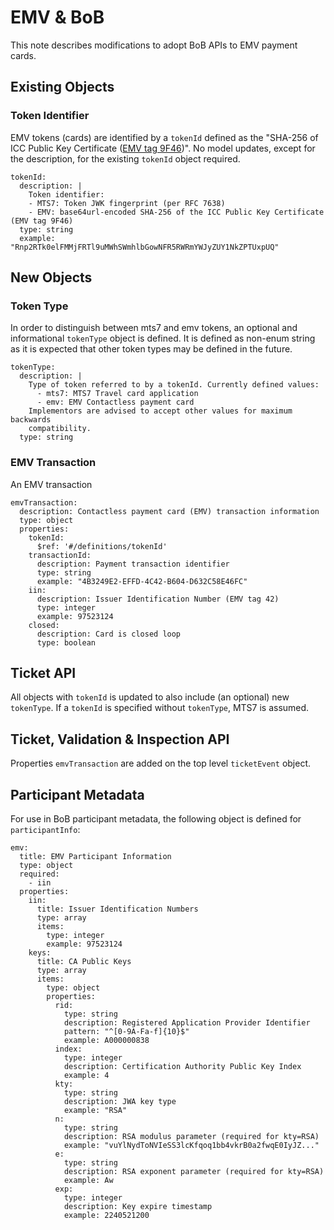 # EMV & BoB

This note describes modifications to adopt BoB APIs to EMV payment cards.


## Existing Objects

### Token Identifier

EMV tokens (cards) are identified by a `tokenId` defined as the "SHA-256 of ICC Public Key Certificate ([EMV tag 9F46](https://emvlab.org/emvtags/show/t9F46/))". No model updates, except for the description, for the existing `tokenId` object required.

    tokenId:
      description: |
        Token identifier:
        - MTS7: Token JWK fingerprint (per RFC 7638)
        - EMV: base64url-encoded SHA-256 of the ICC Public Key Certificate (EMV tag 9F46)
      type: string
      example: "Rnp2RTk0elFMMjFRTl9uMWhSWmhlbGowNFR5RWRmYWJyZUY1NkZPTUxpUQ"


## New Objects

### Token Type

In order to distinguish between mts7 and emv tokens, an optional and informational `tokenType` object is defined. It is defined as non-enum string as it is expected that other token types may be defined in the future.

    tokenType:
      description: |
        Type of token referred to by a tokenId. Currently defined values:
          - mts7: MTS7 Travel card application
          - emv: EMV Contactless payment card
        Implementors are advised to accept other values for maximum backwards
        compatibility.
      type: string


### EMV Transaction

An EMV transaction

    emvTransaction:
      description: Contactless payment card (EMV) transaction information
      type: object
      properties:
        tokenId:
          $ref: '#/definitions/tokenId'
        transactionId:
          description: Payment transaction identifier
          type: string
          example: "4B3249E2-EFFD-4C42-B604-D632C58E46FC"
        iin:
          description: Issuer Identification Number (EMV tag 42)
          type: integer
          example: 97523124
        closed:
          description: Card is closed loop
          type: boolean


## Ticket API

All objects with `tokenId` is updated to also include (an optional) new `tokenType`. If a `tokenId` is specified without `tokenType`, MTS7 is assumed.


## Ticket, Validation & Inspection API

Properties `emvTransaction` are added on the top level `ticketEvent` object.


## Participant Metadata

For use in BoB participant metadata, the following object is defined for `participantInfo`:

    emv:
      title: EMV Participant Information
      type: object
      required:
        - iin
      properties:
        iin:
          title: Issuer Identification Numbers
          type: array
          items:
            type: integer
            example: 97523124
        keys:
          title: CA Public Keys
          type: array
          items:
            type: object
            properties:
              rid:
                type: string
                description: Registered Application Provider Identifier
                pattern: "^[0-9A-Fa-f]{10}$"
                example: A000000838
              index:
                type: integer
                description: Certification Authority Public Key Index
                example: 4
              kty:
                type: string
                description: JWA key type
                example: "RSA"
              n:
                type: string
                description: RSA modulus parameter (required for kty=RSA)
                example: "vuYlNydToNVIeSS3lcKfqoq1bb4vkrB0a2fwqE0IyJZ..."
              e:
                type: string
                description: RSA exponent parameter (required for kty=RSA)
                example: Aw
              exp:
                type: integer
                description: Key expire timestamp
                example: 2240521200
